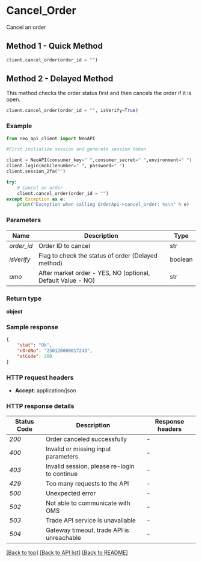 # **Cancel_Order**
Cancel an order

## Method 1 - Quick Method
```python
client.cancel_order(order_id = "")
```

## Method 2 - Delayed Method
This method checks the order status first and then cancels the order if it is open.<br/>
```python
client.cancel_order(order_id = "", isVerify=True)
```

### Example


```python
from neo_api_client import NeoAPI

#First initialize session and generate session token

client = NeoAPI(consumer_key=" ",consumer_secret=" ",environment=" ")
client.login(mobilenumber=" ", password=" ")
client.session_2fa("")

try:
    # Cancel an order
    client.cancel_order(order_id = "")
except Exception as e:
    print("Exception when calling OrderApi->cancel_order: %s\n" % e)
```

### Parameters
| Name        | Description         | Type      |
|-------------|---------------------|-----------|
| *order_id*  | Order ID to cancel | str       | 
| *isVerify*  | Flag to check the status of order (Delayed method) | boolean   |
| *amo*       | After market order - YES, NO (optional, Default Value - NO) | str   |

### Return type

**object**

### Sample response

```json
{
    "stat": "Ok",
    "nOrdNo": "230120000017243",
    "stCode": 200
}
```

### HTTP request headers

 - **Accept**: application/json

### HTTP response details
| Status Code | Description                                  | Response headers |
|-------------|----------------------------------------------|------------------|
| *200*       | Order canceled successfully                  | -                |
| *400*       | Invalid or missing input parameters          | -                |
| *403*       | Invalid session, please re-login to continue | -                |
| *429*       | Too many requests to the API                 | -                |
| *500*       | Unexpected error                             | -                |
| *502*       | Not able to communicate with OMS             | -                |
| *503*       | Trade API service is unavailable             | -                |
| *504*       | Gateway timeout, trade API is unreachable    | -                |

[[Back to top]](#) [[Back to API list]](../README.md#documentation-for-api-endpoints)  [[Back to README]](../README.md)
